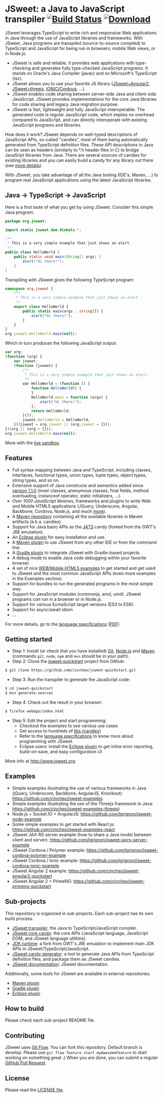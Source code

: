 # JSweet: a Java to JavaScript transpiler [![Build Status](https://travis-ci.org/cincheo/jsweet.svg?branch=master)](https://travis-ci.org/cincheo/jsweet) [ ![Download](https://api.bintray.com/packages/jsweet/maven/jsweet-transpiler/images/download.svg?version=3.0.0) ](https://bintray.com/jsweet/maven/jsweet-transpiler/3.0.0/link)

JSweet leverages TypeScript to write rich and responsive Web applications in Java through the use of JavaScript libraries and frameworks. With JSweet, Java programs are transpiled (source-to-source compiled) to TypeScript and JavaScript for being run in browsers, mobile Web views, or in Node.js. 

* JSweet is safe and reliable. It provides web applications with type-checking and generates fully type-checked JavaScript programs. It stands on Oracle's Java Compiler (javac) and on Microsoft's TypeScript (tsc). 
* JSweet allows you to use your favorite JS library ([JSweet+Angular2](https://github.com/cincheo/jsweet-angular2-quickstart), [JSweet+threejs](https://github.com/cincheo/jsweet-examples-threejs), [IONIC/Cordova](https://github.com/lgrignon/jsweet-cordova-ionic-example), ...).
* JSweet enables code sharing between server-side Java and client-side JavaScript. JSweet provides implementations for the core Java libraries for code sharing and legacy Java migration purpose.
* JSweet is fast, lightweight and fully JavaScript-interoperable. The generated code is regular JavaScript code, which implies no overhead compared to JavaScript, and can directly interoperate with existing JavaScript programs and libraries.

How does it work? JSweet depends on well-typed descriptions of JavaScript APIs, so-called "candies", most of them being automatically generated from TypeScript definition files. These API descriptions in Java can be seen as headers (similarly to *.h header files in C) to bridge JavaSript libraries from Java. There are several sources of candies for existing libraries and you can easily build a candy for any library out there (see [more details](http://www.jsweet.org/jsweet-candies/)). 

With JSweet, you take advantage of all the Java tooling (IDE's, Maven, ...) to program real JavaScript applications using the latest JavaScript libraries.

## Java -> TypeScript -> JavaScript

Here is a first taste of what you get by using JSweet. Consider this simple Java program:

```java
package org.jsweet;

import static jsweet.dom.Globals.*;

/**
 * This is a very simple example that just shows an alert.
 */
public class HelloWorld {
	public static void main(String[] args) {
		alert("Hi there!");
	}
}
```

Transpiling with JSweet gives the following TypeScript program:

```TypeScript
namespace org.jsweet {
    /**
     * This is a very simple example that just shows an alert.
     */
    export class HelloWorld {
        public static main(args : string[]) {
            alert("Hi there!");
        }
    }
}
org.jsweet.HelloWorld.main(null);
```

Which in turn produces the following JavaScript output:

```JavaScript
var org;
(function (org) {
    var jsweet;
    (function (jsweet) {
        /**
         * This is a very simple example that just shows an alert.
         */
        var HelloWorld = (function () {
            function HelloWorld() {
            }
            HelloWorld.main = function (args) {
                alert("Hi there!");
            };
            return HelloWorld;
        }());
        jsweet.HelloWorld = HelloWorld;
    })(jsweet = org.jsweet || (org.jsweet = {}));
})(org || (org = {}));
org.jsweet.HelloWorld.main(null);
```

More with the [live sandbox](http://www.jsweet.org/jsweet-live-sandbox/).

## Features

- Full syntax mapping between Java and TypeScript, including classes, interfaces, functional types, union types, tuple types, object types, string types, and so on.
- Extensive support of Java constructs and semantics added since [version 1.1.0](https://github.com/cincheo/jsweet/releases/tag/v1.1.0) (inner classes, anonymous classes, final fields, method overloading, instanceof operator, static initializers, ...).
- *Over 1000 JavaScript libraries*, frameworks and plugins to write Web and Mobile HTML5 applications (JQuery, Underscore, Angular, Backbone, Cordova, Node.js, and much [more](http://repository.jsweet.org/artifactory/webapp/#/artifacts/browse/tree/General/libs-snapshot-local/org/jsweet/candies)).
- A [Maven repository](http://repository.jsweet.org/artifactory) containing all the available libraries in Maven artifacts (a.k.a. candies).
- Support for Java basic APIs as the [J4TS](https://github.com/j4ts/j4ts) candy (forked from the GWT's JRE emulation).
- An [Eclipse plugin](https://github.com/cincheo/jsweet-eclipse-plugin) for easy installation and use.
- A [Maven plugin](https://github.com/lgrignon/jsweet-maven-plugin) to use JSweet from any other IDE or from the command line.
- A [Gradle plugin](https://github.com/lgrignon/jsweet-gradle-plugin) to integrate JSweet with Gradle-based projects.
- A debug mode to enable Java code debugging within your favorite browser.
- A set of nice [WEB/Mobile HTML5 examples](https://github.com/cincheo/jsweet-examples) to get started and get used to JSweet and the most common JavaScript APIs (even more examples in the Examples section). 
- Support for bundles to run the generated programs in the most simple way.
- Support for JavaScript modules (commonjs, amd, umd). JSweet programs *can* run in a browser or in Node.js.
- Support for various EcmaScript target versions (ES3 to ES6).
- Support for async/await idiom
- ...

For more details, go to the [language specifications](https://github.com/cincheo/jsweet/blob/master/doc/jsweet-language-specifications.md) ([PDF](https://github.com/cincheo/jsweet/raw/master/doc/jsweet-language-specifications.pdf)).

## Getting started

- Step 1: Install (or check that you have installed) [Git](https://git-scm.com/downloads), [Node.js](https://nodejs.org) and [Maven](https://maven.apache.org/) (commands `git`, `node`, `npm` and `mvn` should be in your path).
- Step 2: Clone the [jsweet-quickstart](https://github.com/cincheo/jsweet-quickstart) project from Github:
```bash
$ git clone https://github.com/cincheo/jsweet-quickstart.git
```
- Step 3: Run the transpiler to generate the JavaScript code:
```bash
$ cd jsweet-quickstart
$ mvn generate-sources
```
- Step 4: Check out the result in your browser:
```bash
$ firefox webapp/index.html
```
- Step 5: Edit the project and start programming:
	- Checkout the examples to see various use cases 
	- Get access to hundreds of [libs (candies)](http://www.jsweet.org/jsweet-candies/)
	- Refer to the [language specifications](https://github.com/cincheo/jsweet/blob/master/doc/jsweet-language-specifications.md) to know more about programming with JSweet
	- Eclipse users: install the [Eclipse plugin](http://www.jsweet.org/eclipse-plugin/) to get inline error reporting, build-on-save, and easy configuration UI

More info at http://www.jsweet.org.

## Examples

- Simple examples illustrating the use of various frameworks in Java (jQuery, Underscore, Backbone, AngularJS, Knockout): https://github.com/cincheo/jsweet-examples 
- Simple examples illustrating the use of the Threejs framework in Java: https://github.com/cincheo/jsweet-examples-threejs) 
- Node.js + Socket.IO + AngularJS: https://github.com/lgrignon/jsweet-node-example
- Some simple examples to get started with React.js: https://github.com/cincheo/jsweet-examples-react
- JSweet JAX-RS server example (how to share a Java model between client and server): https://github.com/lgrignon/jsweet-jaxrs-server-example 
- JSweet Cordova / Polymer example: https://github.com/lgrignon/jsweet-cordova-polymer-example
- JSweet Cordova / Ionic example: https://github.com/lgrignon/jsweet-cordova-ionic-example
- JSweet Angular 2 example: https://github.com/cincheo/jsweet-angular2-quickstart
- JSweet Angular 2 + PrimeNG: https://github.com/cincheo/jsweet-primeng-quickstart 

## Sub-projects

This repository is organized in sub-projects. Each sub-project has its own build process.

* [JSweet transpiler](https://github.com/cincheo/jsweet/tree/master/transpiler): the Java to TypeScript/JavaScript compiler.
* [JSweet core candy](https://github.com/cincheo/jsweet/tree/master/core-lib): the core APIs (JavaScript language, JavaScript DOM, and JSweet language utilities).
* [JDK runtime](https://github.com/j4ts/j4ts): a fork from GWT's JRE emulation to implement main JDK APIs in JSweet/TypeScript/JavaScript.
* [JSweet candy generator](https://github.com/cincheo/jsweet/tree/master/candy-generator): a tool to generate Java APIs from TypeScript definition files, and package them as JSweet candies.
* [JSweet documentation](https://github.com/cincheo/jsweet/tree/master/doc): JSweet documentation.

Additionally, some tools for JSweet are available in external repositories.

- [Maven plugin](https://github.com/lgrignon/jsweet-maven-plugin)
- [Gradle plugin](https://github.com/lgrignon/jsweet-gradle-plugin)
- [Eclipse plugin](https://github.com/cincheo/jsweet-eclipse-plugin)

## How to build

Please check each sub-project README file.

## Contributing

JSweet uses [Git Flow](https://www.atlassian.com/git/tutorials/comparing-workflows/gitflow-workflow).
You can fork this repository. Default branch is develop. Please use `git flow feature start myAwesomeFeature` to start working on something great :)
When you are done, you can submit a regular [GitHub Pull Request](https://help.github.com/en/articles/about-pull-requests).

## License

Please read the [LICENSE file](https://github.com/cincheo/jsweet/tree/master/LICENSE).
